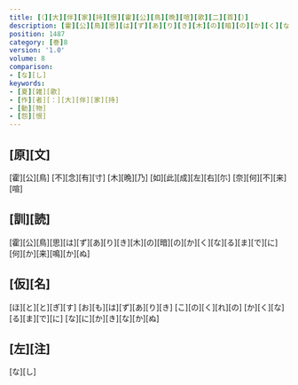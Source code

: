 ```yaml
---
title: [（][大][伴][家][持][恨][霍][公][鳥][晩][喧][歌][二][首][）]
description: [霍][公][鳥][思][は][ず][あ][り][き][木][の][暗][の][か][く][な][る][ま][で][に][何][か][来][鳴][か][ぬ]
position: 1487
category: [巻]8
version: '1.0'
volume: 8
comparison:
- [な][し]
keywords:
- [夏][雑][歌]
- [作][者][：][大][伴][家][持]
- [動][物]
- [怨][恨]
---
```


## [原][文]

[霍][公][鳥] [不][念][有][寸] [木][晩][乃] [如][此][成][左][右][尓] [奈][何][不][来][喧]

## [訓][読]

[霍][公][鳥][思][は][ず][あ][り][き][木][の][暗][の][か][く][な][る][ま][で][に][何][か][来][鳴][か][ぬ]

## [仮][名]

[ほ][と][と][ぎ][す] [お][も][は][ず][あ][り][き] [こ][の][く][れ][の] [か][く][な][る][ま][で][に] [な][に][か][き][な][か][ぬ]

## [左][注]

[な][し]
